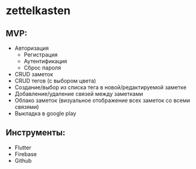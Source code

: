 # zettelkasten

## MVP:
* Авторизация
  * Регистрация
  * Аутентификация
  * Сброс пароля
* CRUD заметок
* CRUD тегов (с выбором цвета)
* Создание/выбор из списка тега в новой/редактируемой заметке
* Добавление/удаление связей между заметками
* Облако заметок (визуальное отображение всех заметок со всеми связями)
* Выкладка в google play

## Инструменты:
* Flutter
* Firebase
* Github
